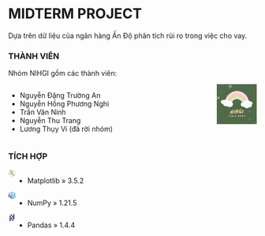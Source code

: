 # MIDTERM PROJECT
Dựa trên dữ liệu của ngân hàng Ấn Độ phân tích rủi ro trong việc cho vay.

### THÀNH VIÊN
Nhóm NIHGI gồm các thành viên:

<img src='pic/1.jpg' align='right' width='16%' height='16%'></img>
<div style='display:flex;'>

- Nguyễn Đặng Trường An
- Nguyễn Hồng Phương Nghi
- Trần Văn Ninh
- Nguyễn Thu Trang
- Lương Thụy Vi (đã rời nhóm)

</div>

### TÍCH HỢP
<img src='pic/2.png' align='left' width='3%' height='3%'></img>
<div style='display:flex;'>

- Matplotlib » 3.5.2

</div>
<img src='pic/3.png' align='left' width='3%' height='3%'></img>
<div style='display:flex;'>

- NumPy » 1.21.5

</div>
<img src='pic/4.png' align='left' width='3%' height='3%'></img>
<div style='display:flex;'>

- Pandas » 1.4.4

</div>
